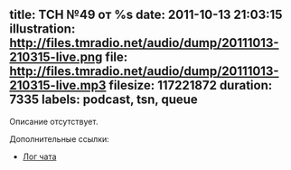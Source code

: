 title: ТСН №49 от %s
date: 2011-10-13 21:03:15
illustration: http://files.tmradio.net/audio/dump/20111013-210315-live.png
file: http://files.tmradio.net/audio/dump/20111013-210315-live.mp3
filesize: 117221872
duration: 7335
labels: podcast, tsn, queue
---
Описание отсутствует.

Дополнительные ссылки:

- [Лог чата](http://files.tmradio.net/audio/dump/20111013-210315-live.log)
